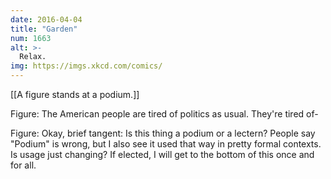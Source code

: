 ```yaml
---
date: 2016-04-04
title: "Garden"
num: 1663
alt: >-
  Relax.
img: https://imgs.xkcd.com/comics/
---
```

[[A figure stands at a podium.]]

Figure: The American people are tired of politics as usual. They're tired of- 

Figure: Okay, brief tangent: Is this thing a podium or a lectern? People say "Podium" is wrong, but I also see it used that way in pretty formal contexts. Is usage just changing? If elected, I will get to the bottom of this once and for all. 


